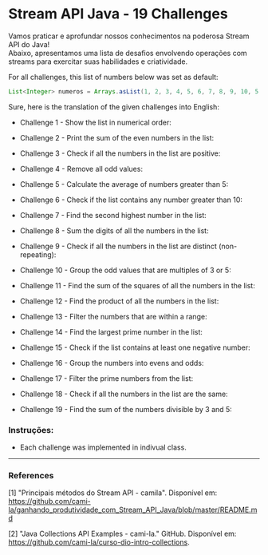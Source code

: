 # Stream API Java - 19 Challenges

Vamos praticar e aprofundar nossos conhecimentos na poderosa Stream API do Java!<br>
Abaixo, apresentamos uma lista de desafios envolvendo operações com streams para exercitar suas habilidades e criatividade.

For all challenges, this list of numbers below was set as default:

```java
List<Integer> numeros = Arrays.asList(1, 2, 3, 4, 5, 6, 7, 8, 9, 10, 5, 4, 3);
```

Sure, here is the translation of the given challenges into English:

- Challenge 1 - Show the list in numerical order:

- Challenge 2 - Print the sum of the even numbers in the list:

- Challenge 3 - Check if all the numbers in the list are positive:

- Challenge 4 - Remove all odd values:

- Challenge 5 - Calculate the average of numbers greater than 5:

- Challenge 6 - Check if the list contains any number greater than 10:

- Challenge 7 - Find the second highest number in the list:

- Challenge 8 - Sum the digits of all the numbers in the list:

- Challenge 9 - Check if all the numbers in the list are distinct (non-repeating):

- Challenge 10 - Group the odd values that are multiples of 3 or 5:

- Challenge 11 - Find the sum of the squares of all the numbers in the list:

- Challenge 12 - Find the product of all the numbers in the list:

- Challenge 13 - Filter the numbers that are within a range:

- Challenge 14 - Find the largest prime number in the list:

- Challenge 15 - Check if the list contains at least one negative number:

- Challenge 16 - Group the numbers into evens and odds:

- Challenge 17 - Filter the prime numbers from the list:

- Challenge 18 - Check if all the numbers in the list are the same:

- Challenge 19 - Find the sum of the numbers divisible by 3 and 5:

### Instruções:
- Each challenge was implemented in indivual class.

---

### References

[1] "Principais métodos do Stream API - camila". Disponível em: https://github.com/cami-la/ganhando_produtividade_com_Stream_API_Java/blob/master/README.md

[2] "Java Collections API Examples - cami-la." GitHub. Disponível em: https://github.com/cami-la/curso-dio-intro-collections.
